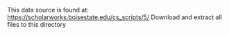 This data source is found at:
https://scholarworks.boisestate.edu/cs_scripts/5/
Download and extract all files to this directory
